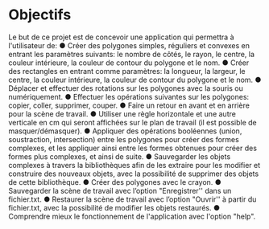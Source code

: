 # Objectifs
Le but de ce projet est de concevoir une application qui permettra à l'utilisateur de:
● Créer des polygones simples, réguliers et convexes en entrant les paramètres suivants: le
nombre de côtés, le rayon, le centre, la couleur intérieure, la couleur de contour du polygone et
le nom.
● Créer des rectangles en entrant comme paramètres: la longueur, la largeur, le centre, la couleur
intérieure, la couleur de contour du polygone et le nom.
● Déplacer et effectuer des rotations sur les polygones avec la souris ou numériquement.
● Effectuer les opérations suivantes sur les polygones: copier, coller, supprimer, couper.
● Faire un retour en avant et en arrière pour la scène de travail.
● Utiliser une règle horizontale et une autre verticale en cm qui seront affichées sur le plan de
travail (il est possible de masquer/démasquer).
● Appliquer des opérations booléennes (union, soustraction, intersection) entre les polygones
pour créer des formes complexes, et les appliquer ainsi entre les formes obtenues pour créer
des formes plus complexes, et ainsi de suite.
● Sauvegarder les objets complexes à travers la bibliothèques afin de les extraire pour les
modifier et construire des nouveaux objets, avec la possibilité de supprimer des objets de cette
bibliothèque.
● Créer des polygones avec le crayon.
● Sauvegarder la scène de travail avec l’option "Enregistrer'' dans un fichier.txt.
● Restaurer la scène de travail avec l’option "Ouvrir'' à partir du fichier.txt, avec la possibilité de
modifier les objets restaurés.
● Comprendre mieux le fonctionnement de l'application avec l'option "help".

